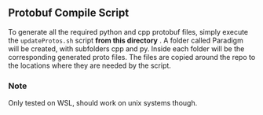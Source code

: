 ## Protobuf Compile Script
To generate all the required python and cpp protobuf files, simply execute the `updateProtos.sh` script **from this directory** . A folder called Paradigm will be created, with subfolders
cpp and py. Inside each folder will be the corresponding generated proto files.
The files are copied around the repo to the locations where they are needed by
the script.  


### Note
Only tested on WSL, should work on unix systems though.